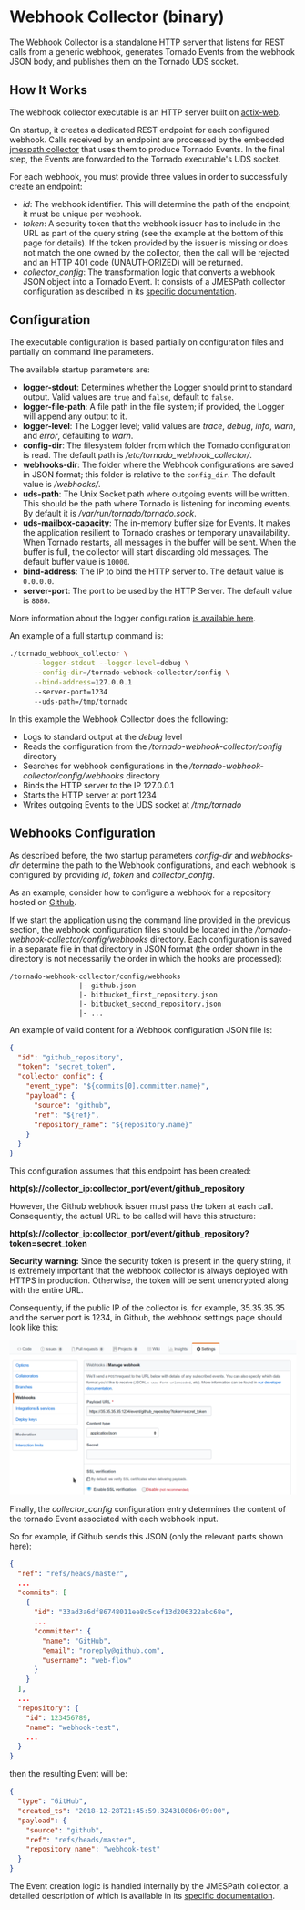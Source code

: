 # Webhook Collector (binary) 

The Webhook Collector is a standalone HTTP server that listens for REST calls from a generic
webhook, generates Tornado Events from the webhook JSON body, and publishes them on the Tornado
UDS socket.



## How It Works

The webhook collector executable is an HTTP server built on
[actix-web](https://github.com/actix/actix-web).

On startup, it creates a dedicated REST endpoint for each configured webhook.  Calls received by
an endpoint are processed by the embedded
[jmespath collector](../../../collector/jmespath/doc/README.md)
that uses them to produce Tornado Events.  In the final step, the Events are forwarded to the
Tornado executable's UDS socket.

For each webhook, you must provide three values in order to successfully create an endpoint:
- _id_:  The webhook identifier.  This will determine the path of the endpoint; it must be
  unique per webhook.
- _token_:  A security token that the webhook issuer has to include in the URL as part of the
  query string (see the example at the bottom of this page for details).  If the token provided
  by the issuer is missing or does not match the one owned by the collector, then the call will
  be rejected and an HTTP 401 code (UNAUTHORIZED) will be returned.
- *collector_config*:  The transformation logic that converts a webhook JSON object into a Tornado
  Event.  It consists of a JMESPath collector configuration as described in its
  [specific documentation](../../../collector/jmespath/doc/README.md).



## Configuration

The executable configuration is based partially on configuration files and partially on command
line parameters.

The available startup parameters are:
- __logger-stdout__:  Determines whether the Logger should print to standard output. 
  Valid values are `true` and `false`, default to `false`.
- __logger-file-path__:  A file path in the file system; if provided, the Logger will 
  append any output to it.
- __logger-level__:  The Logger level; valid values are _trace_, _debug_, _info_, _warn_, and
  _error_, defaulting to _warn_.
- __config-dir__:  The filesystem folder from which the Tornado configuration is read.
  The default path is _/etc/tornado_webhook_collector/_.
- __webhooks-dir__:  The folder where the Webhook configurations are saved in JSON format; 
  this folder is relative to the `config_dir`.  The default value is _/webhooks/_.
- __uds-path__:  The Unix Socket path where outgoing events will be written. 
  This should be the path where Tornado is listening for incoming events.
  By default it is _/var/run/tornado/tornado.sock_.
- __uds-mailbox-capacity__:  The in-memory buffer size for Events.  It makes the application
  resilient to Tornado crashes or temporary unavailability.  When Tornado restarts, all messages
  in the buffer will be sent.  When the buffer is full, the collector will start discarding old
  messages.  The default buffer value is `10000`.
- __bind-address__:  The IP to bind the HTTP server to.  The default value is `0.0.0.0`. 
- __server-port__:  The port to be used by the HTTP Server.  The default value is `8080`.

More information about the logger configuration
[is available here](../../../common/logger/doc/README.md).

An example of a full startup command is:
```bash
./tornado_webhook_collector \
      --logger-stdout --logger-level=debug \
      --config-dir=/tornado-webhook-collector/config \
      --bind-address=127.0.0.1
      --server-port=1234
      --uds-path=/tmp/tornado
```

In this example the Webhook Collector does the following:
- Logs to standard output at the *debug* level
- Reads the configuration from the _/tornado-webhook-collector/config_ directory
- Searches for webhook configurations in the _/tornado-webhook-collector/config/webhooks_ directory
- Binds the HTTP server to the IP 127.0.0.1
- Starts the HTTP server at port 1234
- Writes outgoing Events to the UDS socket at _/tmp/tornado_



## Webhooks Configuration

As described before, the two startup parameters _config-dir_ and _webhooks-dir_ determine the path
to the Webhook configurations, and each webhook is configured by providing _id_, _token_ and
_collector_config_.

As an example, consider how to configure a webhook for a repository hosted on 
[Github](https://github.com/).

If we start the application using the command line provided in the previous section, the webhook
configuration files should be located in the _/tornado-webhook-collector/config/webhooks_
directory.  Each configuration is saved in a separate file in that directory in JSON format
(the order shown in the directory is not necessarily the order in which the hooks are processed):
```
/tornado-webhook-collector/config/webhooks
                 |- github.json
                 |- bitbucket_first_repository.json
                 |- bitbucket_second_repository.json
                 |- ...
```

An example of valid content for a Webhook configuration JSON file is:
```json
{
  "id": "github_repository",
  "token": "secret_token",
  "collector_config": {
    "event_type": "${commits[0].committer.name}",
    "payload": {
      "source": "github",
      "ref": "${ref}",
      "repository_name": "${repository.name}"
    }
  }
}
```

This configuration assumes that this endpoint has been created:

__http(s)://collector_ip:collector_port/event/github_repository__

However, the Github webhook issuer must pass the token at each call.  Consequently, the actual URL
to be called will have this structure:
  
__http(s)://collector_ip:collector_port/event/github_repository?token=secret_token__

__Security warning:__  Since the security token is present in the query string, it is extremely
important that the webhook collector is always deployed with HTTPS in production.  Otherwise, the
token will be sent unencrypted along with the entire URL.

Consequently, if the public IP of the collector is, for example, 35.35.35.35 and the server 
port is 1234, in Github, the webhook settings page should look like this:

![github_webhook_settings](./github_webhook_01.png)

Finally, the *collector_config* configuration entry determines the content of the tornado Event 
associated with each webhook input.

So for example, if Github sends this JSON (only the relevant parts shown here):
```json
{
  "ref": "refs/heads/master",
  ...
  "commits": [
    {
      "id": "33ad3a6df86748011ee8d5cef13d206322abc68e",
      ...
      "committer": {
        "name": "GitHub",
        "email": "noreply@github.com",
        "username": "web-flow"
      }
    }
  ],
  ...
  "repository": {
    "id": 123456789,
    "name": "webhook-test",
    ...
  }
}
``` 

then the resulting Event will be:
```json
{
  "type": "GitHub",
  "created_ts": "2018-12-28T21:45:59.324310806+09:00",
  "payload": {
    "source": "github",
    "ref": "refs/heads/master",
    "repository_name": "webhook-test"
  }
}
```

The Event creation logic is handled internally by the JMESPath collector, a
detailed description of which is available in its 
[specific documentation](../../../collector/jmespath/doc/README.md). 
